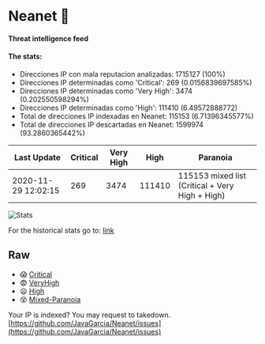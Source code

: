 # Neanet :hocho:
#### Threat intelligence feed
#### The stats:

- Direcciones IP con mala reputacion analizadas: 1715127 (100%)
- Direcciones IP determinadas como 'Critical':  269 (0.0156839697585%)
- Direcciones IP determinadas como 'Very High':  3474 (0.202550598294%)
- Direcciones IP determinadas como 'High':  111410 (6.49572888772)
- Total de direcciones IP indexadas en Neanet:  115153 (6.71396345577%)
- Total de direcciones IP descartadas en Neanet:  1599974 (93.2860365442%)

| Last Update | Critical | Very High | High | Paranoia |
| --- | --- | --- | --- | --- |
| 2020-11-29 12:02:15 | 269 | 3474 | 111410 | 115153 mixed list (Critical + Very High + High)|

![Stats](https://docs.google.com/spreadsheets/d/e/2PACX-1vSnaNMIXVabIpDJjufMlzH7poXnshF3mgd8Is1g9ytUEzVsP5my4Trn8f-xkoLLQ38xpL3HtmUexLo6/pubchart?oid=501124687&format=image)

For the historical stats go to: [link](/stats.csv)
## Raw
- :scream: [Critical](https://raw.githubusercontent.com/JavaGarcia/Neanet/master/blacklists/neanet_critical.txt)
- :fearful: [VeryHigh](https://raw.githubusercontent.com/JavaGarcia/Neanet/master/blacklists/neanet_veryHigh.txtt)
- :frowning: [High](https://raw.githubusercontent.com/JavaGarcia/Neanet/master/blacklists/neanet_high.txt)
- :dizzy_face: [Mixed-Paranoia](https://raw.githubusercontent.com/JavaGarcia/Neanet/master/blacklists/neanet_all.txt)


Your IP is indexed? You may request to takedown. [https://github.com/JavaGarcia/Neanet/issues](https://github.com/JavaGarcia/Neanet/issues)



























































































































































































































































































































































































































































































































































































































































































































































































































































































































































































































































































































































































































































































































































































































































































































































































































































































































































































































































































































































































































































































































































































































































































































































































































































































































































































